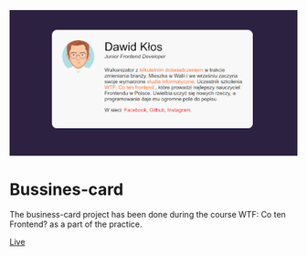 ![cover](https://github.com/Dawid-Klos/business-card/blob/master/cover1.png)

# Bussines-card

The business-card project has been done during the course WTF: Co ten Frontend? as a part of the practice.

[Live](https://dawid-klos.github.io/business-card/)
